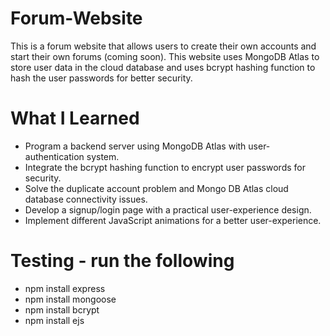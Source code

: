 # Forum-Website
This is a forum website that allows users to create their own accounts and start their own forums (coming soon).
This website uses MongoDB Atlas to store user data in the cloud database and uses bcrypt hashing function to
hash the user passwords for better security.

# What I Learned
* Program a backend server using MongoDB Atlas with user-authentication system.
* Integrate the bcrypt hashing function to encrypt user passwords for security.
* Solve the duplicate account problem and Mongo DB Atlas cloud database connectivity issues. 
* Develop a signup/login page with a practical user-experience design.
* Implement different JavaScript animations for a better user-experience.

# Testing - run the following
* npm install express
* npm install mongoose
* npm install bcrypt
* npm install ejs 
